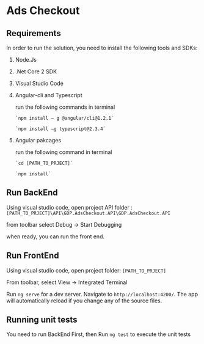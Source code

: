 # Ads Checkout

## Requirements

In order to run the solution, you need to install the following tools and SDKs:
1.	Node.Js
2.	.Net Core 2 SDK
3.	Visual Studio Code 
4.	Angular-cli and Typescript

      run the following commands in terminal 
      
        `npm install – g @angular/cli@1.2.1`
        
        `npm install –g typescript@2.3.4`
        
5.	Angular pakcages
      
      run the following command in terminal
      
        `cd [PATH_TO_PRJECT]`
        
        `npm install`
        
        
## Run BackEnd

Using visual studio code, open project API folder : `[PATH_TO_PRJECT]\API\GDP.AdsCheckout.API\GDP.AdsCheckout.API`

from toolbar select Debug -> Start Debugging

when ready, you can run the front end.

## Run FrontEnd

Using visual studio code, open project folder: `[PATH_TO_PRJECT]`

From toolbar, select View -> Integrated Terminal

Run `ng serve` for a dev server. Navigate to `http://localhost:4200/`. The app will automatically reload if you change any of the source files.


## Running unit tests

You need to run BackEnd First, then 
Run `ng test` to execute the unit tests

